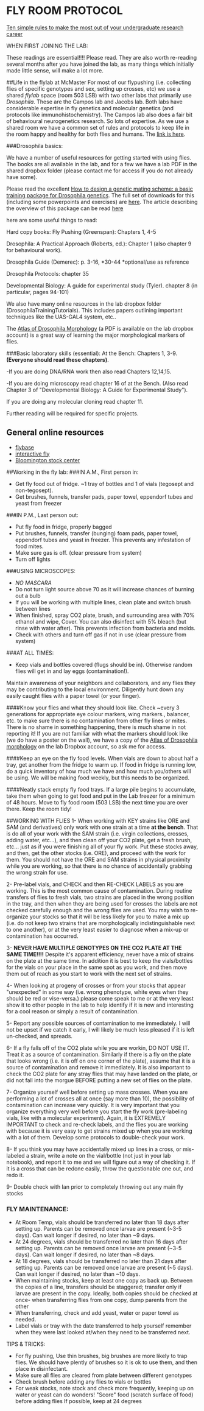 FLY ROOM PROTOCOL
=================


[Ten simple rules to make the most out of your undergraduate research career](http://journals.plos.org/ploscompbiol/article?id=10.1371/journal.pcbi.1005484)


WHEN FIRST JOINING THE LAB:
 
These readings are essential!!!!  Please read. They are also worth re-reading several months after you have joined the lab, as many things which initially made little sense, will make a lot more.

##Life in the flylab at McMaster
For most of our flypushing (i.e. collecting flies of specific genotypes and sex, setting up crosses, etc) we use a shared *flylab* space (room 503 LSB) with two other labs that primarily use *Drosophila*. These are the Campos lab and Jacobs lab. Both labs have considerable expertise in fly genetics and molecular genetics (and protocols like immunohistochemistry). The Campos lab also does a fair bit of behavioural neurogenetics research. So lots of expertise. As we use a shared room we have a common set of rules and protocols to keep life in the room happy and healthy for both flies and humans. The [link is here](https://github.com/DworkinLab/GettingStartedDworkinLab/blob/master/McMasterFlyRoom503Protocols.md).

###Drosophila basics:

We have a number of useful resources for getting started with using flies. The books are all available in the lab, and for a few we have a lab PDF in the shared dropbox folder (please contact me for access if you do not already have some).

Please read the excellent [How to design a genetic mating scheme: a basic training package for Drosophila genetics](http://files.figshare.com/1994157/Roote_Prokop_SupplMat_1v4.pdf).  The full set of downloads for this (including some powerpoints and exercises) are [here](http://figshare.com/articles/How_to_design_a_genetic_mating_scheme_a_basic_training_package_for_Drosophila_genetics/106631). The article describing the overview of this package can be read [here](http://www.g3journal.org/content/3/2/353.full.pdf+html)

here are some useful things to read:

Hard copy books:
Fly Pushing (Greenspan):  Chapters 1, 4-5

Drosophila: A Practical Approach (Roberts, ed.): Chapter 1 (also chapter 9 for behavioural work).

Drosophila Guide (Demerec):   p. 3-16, *30-44 *optional/use as reference

Drosophila Protocols:  chapter 35

Developmental Biology: A guide for experimental study (Tyler). chapter 8 (in particular, pages 94-101)

We also have many online resources in the lab dropbox folder (DrosophilaTrainingTutorials). This includes papers outlining important techniques like the UAS-GAL4 system, etc..

The [Atlas of Drosophila Morphology](http://www.sciencedirect.com/science/book/9780123846884) (a PDF is available on the lab dropbox account) is a great way of learning the major morphological markers of flies.

###Basic laboratory skills (essential):
At the Bench: Chapters 1, 3-9.  **(Everyone should read these chapters)**.

-If you  are doing DNA/RNA work then also read Chapters 12,14,15. 
                        
-If you are doing  microscopy read chapter 16 of at the Bench. (Also read Chapter 3 of "Developmental Biology: A Guide for Experimental Study").

If you are doing any molecular cloning read chapter 11.
                        
                        
Further reading will be required for specific projects.

## General online resources
- [flybase](http://flybase.org/)
- [interactive fly](http://www.sdbonline.org/sites/fly/aimain/1aahome.htm)
- [Bloomington stock center](http://flystocks.bio.indiana.edu/)

##Working in the fly lab: 
###IN A.M., First person in:
- Get fly food out of fridge. ~1 tray of bottles and 1 of vials (tegosept and non-tegosept).
- Get brushes, funnels, transfer pads, paper towel, eppendorf tubes and yeast from freezer
 
###IN P.M., Last person out:
- Put fly food in fridge, properly bagged
- Put brushes, funnels, transfer (bunging) foam pads, paper towel, eppendorf tubes and yeast in freezer. This prevents any infestation of food mites.
- Make sure gas is off. (clear pressure from system)
- Turn off lights
  
###USING MICROSCOPES:
- *NO MASCARA*
- Do not turn light source above 70 as it will increase chances of burning out a bulb
- If you will be working with multiple lines, clean plate and switch brush between lines
- When finished, spray CO2 plate, brush, and surrounding area with 70% ethanol and wipe, Cover. You can also disinfect with 5% bleach (but rinse with water after). This prevents infection from bacteria and molds.
- Check with others and turn off gas if not in use (clear pressure from system)
 
###AT ALL TIMES:
- Keep vials and bottles covered (flugs should be in). Otherwise random flies will get in and lay eggs (contamination!).
 
Maintain awareness of your neighbors and collaborators, and any flies they may be contributing to
the local environment. Diligently hunt down any easily caught flies with a paper towel (or your finger).
 
####Know your flies and what they should look like. 
Check ~every 3 generations for appropriate eye colour markers, wing markers., balancer, etc. to make sure there is no contamination from other fly lines or mites. There is no shame in something happening, there is much shame in not reporting it! If you are not familiar with what the markers should look like (we do have a poster on the wall), we have a copy of the [Atlas of Drosophila morphology](http://www.sciencedirect.com/science/book/9780123846884) on the lab Dropbox account, so ask me for access.
 
####Keep an eye on the fly food levels.
When vials are down to about half a tray, get another from the fridge to warm up. If food in fridge is running low, do a quick inventory of how much we have and how much you/others will be using. We will be making food weekly, but this needs to be organized.

####Neatly stack empty fly food trays. 
If a large pile begins to accumulate, take them when going to get food and put in the Lab freezer for a minimum of 48 hours. Move to fly food room (503 LSB) the next time you are over there.
   Keep the room tidy!

##WORKING WITH FLIES
1- When working with KEY strains like ORE and SAM (and derivatives) only work with one strain at a time **at the bench**. That is do all of your work with the SAM strain (i.e. virgin collections, crosses, adding water, etc...), and then clean off your CO2 plate, get a fresh brush, etc... just as if you were finishing all of your fly work. Put these stocks away, and then, get the other stocks (i.e. ORE), and proceed with the work for them.  You should not have the ORE and SAM strains in physical proximity while you are working, so that there is no chance of accidentally grabbing the wrong strain for use.
 
2- Pre-label vials, and CHECK and then RE-CHECK LABELS as you are working. This is the most common cause of contamination. During routine transfers of flies to fresh vials, two strains are placed in the wrong position in the tray, and then when they are being used for crosses the labels are not checked carefully enough and the wrong flies are used. You may wish to re-organize your stocks so that it will be less likely for you to make a mix up (i.e. do not keep two strains that are morphologically indistinguishable next to one another), or at the very least easier to diagnose when a mix-up or contamination has occurred.
 
3- **NEVER HAVE MULTIPLE GENOTYPES ON THE CO2 PLATE AT THE SAME TIME!!!!**
Despite it's apparent efficiency, never have a mix of strains on the plate at the same time. In addition it is best to keep the vials/bottles for the vials on your place in the same spot as you work, and then move them out of reach as you start to work with the next set of strains.
 
4- When looking at progeny of crosses or from your stocks that appear "unexpected" in some way (i.e. wrong phenotype, white eyes when they should be red or vise-versa.) please come speak to me or at the very least show it to other people in the lab to help identify if it is new and interesting for a cool reason or simply a result of contamination.
 
5- Report any possible sources of contamination to me immediately. I will not be upset if we catch it early, I will likely be much less pleased if it is left un-checked, and spreads.
 
6- If a fly falls off of the CO2 plate while you are workin, DO NOT USE IT. Treat it as a source of contamination. Similarly if there is a fly on the plate that looks wrong (i.e. it is off on one corner of the
plate), assume that it is a source of contamination and remove it immediately. It is also important to check the CO2 plate for any stray flies that may have landed on the plate, or did not fall into the morgue BEFORE putting a new set of flies on the plate.
 
7- Organize yourself well before setting up mass crosses. When you are performing a lot of crosses all at once (say more than 10), the possibility of contamination can increase very quickly. It is very important that you organize everything very well before you start the fly work (pre-labeling vials, like with a molecular experiment). Again, it is EXTREMELY IMPORTANT to check and re-check labels, and the flies you are working with because it is very easy to get strains mixed up when you are working with a lot of them. Develop some protocols to double-check your work.
 
8- If you think you may have accidentally mixed up lines in a cross, or mis-labeled a strain, write a note on the vial/bottle (not just in your lab notebook), and report it to me and we will figure out a way of checking it. If it is a cross that can be redone easily, throw the questionable one out, and redo it.
 
9- Double check with Ian prior to completely throwing out any main fly stocks

### FLY MAINTENANCE:
- At Room Temp, vials should be transferred no later than 18 days after setting up. Parents can be removed once larvae are present (~3-5 days). Can wait longer if desired, no later than ~9 days.
- At 24 degrees, vials should be transferred no later than 16 days after setting up. Parents can be removed once larvae are present (~3-5 days). Can wait longer if desired, no later than ~8 days.
- At 18 degrees, vials should be transferred no later than 21 days after setting up. Parents can be removed once larvae are present (~5 days). Can wait longer if desired, no later than ~10 days.
- When maintaining stocks, keep at least one copy as back up. Between the copies of a line, transfers should be staggered; transfer only if larvae are present in the copy. Ideally, both copies should be checked at once- when transferring flies from one copy, dump parents from the other
- When transferring, check and add yeast, water or paper towel as needed.
- Label vials or tray with the date transferred to help yourself remember when they were last looked at/when they need to be transferred next.
  

TIPS & TRICKS:
- For fly pushing, Use thin brushes, big brushes are more likely to trap flies. We should have plently of brushes so it is ok to use them, and then place in disinfectant. 
- Make sure all flies are cleared from plate between different genotypes
- Check brush before adding any flies to vials or bottles
- For weak stocks, note stock and check more frequently, keeping up on water or yeast can do wonders!
"Score" food (scratch surface of food) before adding flies If possible, keep at 24 degrees

